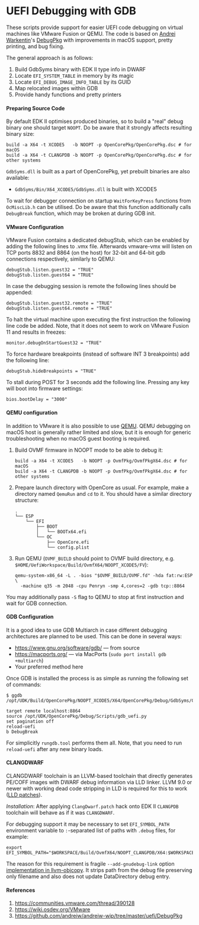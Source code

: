 UEFI Debugging with GDB
=======================

These scripts provide support for easier UEFI code debugging on virtual machines like VMware Fusion
or QEMU. The code is based on [Andrei Warkentin](https://github.com/andreiw)'s
[DebugPkg](https://github.com/andreiw/andreiw-wip/tree/master/uefi/DebugPkg) with improvements
in macOS support, pretty printing, and bug fixing.

The general approach is as follows:

1. Build GdbSyms binary with EDK II type info in DWARF
1. Locate `EFI_SYSTEM_TABLE` in memory by its magic
1. Locate `EFI_DEBUG_IMAGE_INFO_TABLE` by its GUID
1. Map relocated images within GDB
1. Provide handy functions and pretty printers

#### Preparing Source Code

By default EDK II optimises produced binaries, so to build a "real" debug binary one should target
`NOOPT`. Do be aware that it strongly affects resulting binary size:

```
build -a X64 -t XCODE5   -b NOOPT -p OpenCorePkg/OpenCorePkg.dsc # for macOS
build -a X64 -t CLANGPDB -b NOOPT -p OpenCorePkg/OpenCorePkg.dsc # for other systems
```

`GdbSyms.dll` is built as a part of OpenCorePkg, yet prebuilt binaries are also available:

- `GdbSyms/Bin/X64_XCODE5/GdbSyms.dll` is built with XCODE5

To wait for debugger connection on startup `WaitForKeyPress` functions from `OcMiscLib.h` can be
utilised. Do be aware that this function additionally calls `DebugBreak` function, which may
be broken at during GDB init.

#### VMware Configuration

VMware Fusion contains a dedicated debugStub, which can be enabled by adding the following
lines to .vmx file. Afterwards vmware-vmx will listen on TCP ports 8832 and 8864 (on the host)
for 32-bit and 64-bit gdb connections respectively, similarly to QEMU:
```
debugStub.listen.guest32 = "TRUE"
debugStub.listen.guest64 = "TRUE"
```

In case the debugging session is remote the following lines should be appended:
```
debugStub.listen.guest32.remote = "TRUE"
debugStub.listen.guest64.remote = "TRUE"
```

To halt the virtual machine upon executing the first instruction the following line code be added.
Note, that it does not seem to work on VMware Fusion 11 and results in freezes:
```
monitor.debugOnStartGuest32 = "TRUE"
```

To force hardware breakpoints (instead of software INT 3 breakpoints) add the following line:
```
debugStub.hideBreakpoints = "TRUE"
```

To stall during POST for 3 seconds add the following line. Pressing any key will boot into firmware
settings:
```
bios.bootDelay = "3000"
```

#### QEMU configuration

In addition to VMware it is also possible to use [QEMU](https://www.qemu.org). QEMU debugging
on macOS host is generally rather limited and slow, but it is enough for generic troubleshooting
when no macOS guest booting is required.

1. Build OVMF firmware in NOOPT mode to be able to debug it:

    ```
    build -a X64 -t XCODE5   -b NOOPT -p OvmfPkg/OvmfPkgX64.dsc # for macOS
    build -a X64 -t CLANGPDB -b NOOPT -p OvmfPkg/OvmfPkgX64.dsc # for other systems
    ```

2. Prepare launch directory with OpenCore as usual. For example, make a directory named
    `QemuRun` and `cd` to it. You should have a similar directory structure:

    ```
    .
    └── ESP
        └── EFI
            ├── BOOT
            │   └── BOOTx64.efi
            └── OC
                ├── OpenCore.efi
                └── config.plist
    ```

3. Run QEMU (`OVMF_BUILD` should point to OVMF build directory, e.g.
    `$HOME/UefiWorkspace/Build/OvmfX64/NOOPT_XCODE5/FV`):

    ```
    qemu-system-x86_64 -L . -bios "$OVMF_BUILD/OVMF.fd" -hda fat:rw:ESP \
      -machine q35 -m 2048 -cpu Penryn -smp 4,cores=2 -gdb tcp::8864
    ```

You may additionally pass `-S` flag to QEMU to stop at first instruction
and wait for GDB connection.

#### GDB Configuration

It is a good idea to use GDB Multiarch in case different debugging architectures are planned to be
used. This can be done in several ways:

- https://www.gnu.org/software/gdb/ — from source
- https://macports.org/ — via MacPorts (`sudo port install gdb +multiarch`)
- Your preferred method here

Once GDB is installed the process is as simple as running the following set of commands:

```
$ ggdb /opt/UDK/Build/OpenCorePkg/NOOPT_XCODE5/X64/OpenCorePkg/Debug/GdbSyms/GdbSyms/DEBUG/GdbSyms.dll.dSYM/Contents/Resources/DWARF/GdbSyms.dll

target remote localhost:8864
source /opt/UDK/OpenCorePkg/Debug/Scripts/gdb_uefi.py
set pagination off
reload-uefi
b DebugBreak
```

For simplicitly `rungdb.tool` performs them all. Note, that you need to run `reload-uefi`
after any new binary loads.

#### CLANGDWARF

CLANGDWARF toolchain is an LLVM-based toolchain that directly generates
PE/COFF images with DWARF debug information via LLD linker. LLVM 9.0 or
newer with working dead code stripping in LLD is required for this to work
([LLD patches](https://bugs.llvm.org/show_bug.cgi?id=45273)).

*Installation*: After applying `ClangDwarf.patch` hack onto EDK II `CLANGPDB`
toolchain will behave as if it was `CLANGDWARF`.

For debugging support it may be necessary to set `EFI_SYMBOL_PATH`
environment variable to `:`-separated list of paths with `.debug` files,
for example:

```
export EFI_SYMBOL_PATH="$WORKSPACE/Build/OvmfX64/NOOPT_CLANGPDB/X64:$WORKSPACE/Build/OpenCorePkg/NOOPT_CLANGPDB/X64"
```

The reason for this requirement is fragile `--add-gnudebug-link` option
[implementation in llvm-objcopy](https://bugs.llvm.org/show_bug.cgi?id=45277).
It strips path from the debug file preserving only filename and also does not
update DataDirectory debug entry.

#### References

1. https://communities.vmware.com/thread/390128
1. https://wiki.osdev.org/VMware
1. https://github.com/andreiw/andreiw-wip/tree/master/uefi/DebugPkg
